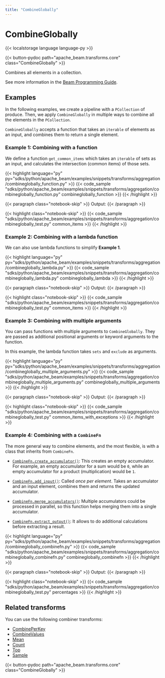 ```yaml
---
title: "CombineGlobally"
---
```

<!--
Licensed under the Apache License, Version 2.0 (the "License");
you may not use this file except in compliance with the License.
You may obtain a copy of the License at

http://www.apache.org/licenses/LICENSE-2.0

Unless required by applicable law or agreed to in writing, software
distributed under the License is distributed on an "AS IS" BASIS,
WITHOUT WARRANTIES OR CONDITIONS OF ANY KIND, either express or implied.
See the License for the specific language governing permissions and
limitations under the License.
-->

# CombineGlobally

{{< localstorage language language-py >}}

{{< button-pydoc path="apache_beam.transforms.core" class="CombineGlobally" >}}

Combines all elements in a collection.

See more information in the [Beam Programming Guide](/documentation/programming-guide/#combine).

## Examples

In the following examples, we create a pipeline with a `PCollection` of produce.
Then, we apply `CombineGlobally` in multiple ways to combine all the elements in the `PCollection`.

`CombineGlobally` accepts a function that takes an `iterable` of elements as an input, and combines them to return a single element.

### Example 1: Combining with a function

We define a function `get_common_items` which takes an `iterable` of sets as an input, and calculates the intersection (common items) of those sets.

{{< highlight language="py" py="sdks/python/apache_beam/examples/snippets/transforms/aggregation/combineglobally_function.py" >}}
{{< code_sample "sdks/python/apache_beam/examples/snippets/transforms/aggregation/combineglobally_function.py" combineglobally_function >}}
{{< /highlight >}}

{{< paragraph class="notebook-skip" >}}
Output:
{{< /paragraph >}}

{{< highlight class="notebook-skip" >}}
{{< code_sample "sdks/python/apache_beam/examples/snippets/transforms/aggregation/combineglobally_test.py" common_items >}}
{{< /highlight >}}

### Example 2: Combining with a lambda function

We can also use lambda functions to simplify **Example 1**.

{{< highlight language="py" py="sdks/python/apache_beam/examples/snippets/transforms/aggregation/combineglobally_lambda.py" >}}
{{< code_sample "sdks/python/apache_beam/examples/snippets/transforms/aggregation/combineglobally_lambda.py" combineglobally_lambda >}}
{{< /highlight >}}

{{< paragraph class="notebook-skip" >}}
Output:
{{< /paragraph >}}

{{< highlight class="notebook-skip" >}}
{{< code_sample "sdks/python/apache_beam/examples/snippets/transforms/aggregation/combineglobally_test.py" common_items >}}
{{< /highlight >}}

### Example 3: Combining with multiple arguments

You can pass functions with multiple arguments to `CombineGlobally`.
They are passed as additional positional arguments or keyword arguments to the function.

In this example, the lambda function takes `sets` and `exclude` as arguments.

{{< highlight language="py" py="sdks/python/apache_beam/examples/snippets/transforms/aggregation/combineglobally_multiple_arguments.py" >}}
{{< code_sample "sdks/python/apache_beam/examples/snippets/transforms/aggregation/combineglobally_multiple_arguments.py" combineglobally_multiple_arguments >}}
{{< /highlight >}}

{{< paragraph class="notebook-skip" >}}
Output:
{{< /paragraph >}}

{{< highlight class="notebook-skip" >}}
{{< code_sample "sdks/python/apache_beam/examples/snippets/transforms/aggregation/combineglobally_test.py" common_items_with_exceptions >}}
{{< /highlight >}}

### Example 4: Combining with a `CombineFn`

The more general way to combine elements, and the most flexible, is with a class that inherits from `CombineFn`.

* [`CombineFn.create_accumulator()`](https://beam.apache.org/releases/pydoc/current/apache_beam.transforms.core.html#apache_beam.transforms.core.CombineFn.create_accumulator):
  This creates an empty accumulator.
  For example, an empty accumulator for a sum would be `0`, while an empty accumulator for a product (multiplication) would be `1`.

* [`CombineFn.add_input()`](https://beam.apache.org/releases/pydoc/current/apache_beam.transforms.core.html#apache_beam.transforms.core.CombineFn.add_input):
  Called *once per element*.
  Takes an accumulator and an input element, combines them and returns the updated accumulator.

* [`CombineFn.merge_accumulators()`](https://beam.apache.org/releases/pydoc/current/apache_beam.transforms.core.html#apache_beam.transforms.core.CombineFn.merge_accumulators):
  Multiple accumulators could be processed in parallel, so this function helps merging them into a single accumulator.

* [`CombineFn.extract_output()`](https://beam.apache.org/releases/pydoc/current/apache_beam.transforms.core.html#apache_beam.transforms.core.CombineFn.extract_output):
  It allows to do additional calculations before extracting a result.

{{< highlight language="py" py="sdks/python/apache_beam/examples/snippets/transforms/aggregation/combineglobally_combinefn.py" >}}
{{< code_sample "sdks/python/apache_beam/examples/snippets/transforms/aggregation/combineglobally_combinefn.py" combineglobally_combinefn >}}
{{< /highlight >}}

{{< paragraph class="notebook-skip" >}}
Output:
{{< /paragraph >}}

{{< highlight class="notebook-skip" >}}
{{< code_sample "sdks/python/apache_beam/examples/snippets/transforms/aggregation/combineglobally_test.py" percentages >}}
{{< /highlight >}}

## Related transforms

You can use the following combiner transforms:

* [CombinePerKey](/documentation/transforms/python/aggregation/combineperkey)
* [CombineValues](/documentation/transforms/python/aggregation/combinevalues)
* [Mean](/documentation/transforms/python/aggregation/mean)
* [Count](/documentation/transforms/python/aggregation/count)
* [Top](/documentation/transforms/python/aggregation/top)
* [Sample](/documentation/transforms/python/aggregation/sample)

{{< button-pydoc path="apache_beam.transforms.core" class="CombineGlobally" >}}
